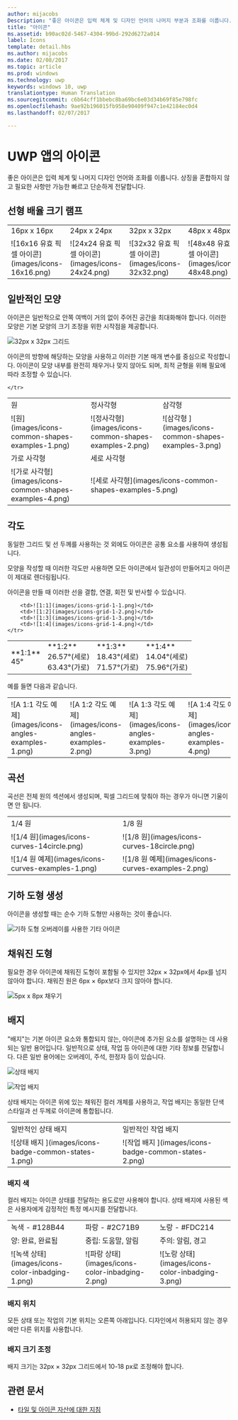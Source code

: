 ```yaml
---
author: mijacobs
Description: "좋은 아이콘은 입력 체계 및 디자인 언어의 나머지 부분과 조화를 이룹니다. 상징은 혼합하지 않고 필요한 사항만 가능한 빠르고 단순하게 전달합니다."
title: "아이콘"
ms.assetid: b90ac02d-5467-4304-99bd-292d6272a014
label: Icons
template: detail.hbs
ms.author: mijacobs
ms.date: 02/08/2017
ms.topic: article
ms.prod: windows
ms.technology: uwp
keywords: windows 10, uwp
translationtype: Human Translation
ms.sourcegitcommit: c6b64cff1bbebc8ba69bc6e03d34b69f85e798fc
ms.openlocfilehash: 9ae92b196015fb958e90409f947c1e42184ec0d4
ms.lasthandoff: 02/07/2017

---
```


# <a name="icons-for-uwp-apps"></a>UWP 앱의 아이콘

<link rel="stylesheet" href="https://az835927.vo.msecnd.net/sites/uwp/Resources/css/custom.css">

좋은 아이콘은 입력 체계 및 나머지 디자인 언어와 조화를 이룹니다. 상징을 혼합하지 않고 필요한 사항만 가능한 빠르고 단순하게 전달합니다. 

## <a name="linear-scaling-size-ramps"></a>선형 배율 크기 램프 

<table>
    <tr> 
        <td>16px x 16px</td>
        <td>24px x 24px</td>
        <td>32px x 32px</td>
        <td>48px x 48px</td>
    </tr>
    <tr> 
        <td>![16x16 유효 픽셀 아이콘](images/icons-16x16.png)</td>
        <td>![24x24 유효 픽셀 아이콘](images/icons-24x24.png)</td>
        <td>![32x32 유효 픽셀 아이콘](images/icons-32x32.png)</td>
        <td>![48x48 유효 픽셀 아이콘](images/icons-48x48.png)</td>
    </tr>
</table>

## <a name="common-shapes"></a>일반적인 모양

아이콘은 일반적으로 안쪽 여백이 거의 없이 주어진 공간을 최대화해야 합니다. 이러한 모양은 기본 모양의 크기 조정을 위한 시작점을 제공합니다. 

![32px x 32px 그리드](images/icons-common-shapes.png)

아이콘의 방향에 해당하는 모양을 사용하고 이러한 기본 매개 변수를 중심으로 작성합니다. 아이콘이 모양 내부를 완전히 채우거나 맞지 않아도 되며, 최적 균형을 위해 필요에 따라 조정할 수 있습니다. 

<table class="uwpd-noborder">
    <tr>
        <td>원<td>
        <td>정사각형</td>
        <td>삼각형</td>
    </tr>
    <tr>
        <td>![원](images/icons-common-shapes-examples-1.png)<td>
        <td>![정사각형](images/icons-common-shapes-examples-2.png)</td>
        <td>![삼각형 ](images/icons-common-shapes-examples-3.png)</td>
    </tr>
        <tr>
        <td>가로 사각형<td>
        <td colspan="2">세로 사각형</td>        
        </tr>
    <tr>
        <td>![가로 사각형](images/icons-common-shapes-examples-4.png)<td>
        <td colspan="2">![세로 사각형](images/icons-common-shapes-examples-5.png)</td>
         
    </tr>

</table>

## <a name="angles"></a>각도

동일한 그리드 및 선 두께를 사용하는 것 외에도 아이콘은 공통 요소를 사용하여 생성됩니다. 

모양을 작성할 때 이러한 각도만 사용하면 모든 아이콘에서 일관성이 만들어지고 아이콘이 제대로 렌더링됩니다. 

아이콘을 만들 때 이러한 선을 결합, 연결, 회전 및 반사할 수 있습니다. 

<table>
    <tr>
        <td>**1:1**<br/>45°</td>
        <td>**1:2**<br />26.57°(세로)<br/>63.43°(가로)</td>
        <td>**1:3**<br/>18.43°(세로)<br/>71.57°(가로)</td>
        <td>**1:4**<br/>14.04°(세로)<br/>75.96°(가로)</td>
    </tr>
    <tr>
        
        <td>![1:1](images/icons-grid-1-1.png)</td>
        <td>![1:2](images/icons-grid-1-2.png)</td>
        <td>![1:3](images/icons-grid-1-3.png)</td>
        <td>![1:4](images/icons-grid-1-4.png)</td>
    </tr>  
</table>

<p>예를 들면 다음과 같습니다.</p>

<table>
    <tr>
        <td>![A 1:1 각도 예제](images/icons-angles-examples-1.png)</td>
        <td>![A 1:2 각도 예제](images/icons-angles-examples-2.png)</td>
        <td>![A 1:3 각도 예제](images/icons-angles-examples-3.png)</td>
        <td>![A 1:4 각도 예제](images/icons-angles-examples-4.png)</td>
    </tr>
</table>

## <a name="curves"></a>곡선

곡선은 전체 원의 섹션에서 생성되며, 픽셀 그리드에 맞춰야 하는 경우가 아니면 기울이면 안 됩니다. 

<table>
    <tr>
        <td>1/4 원</td>
        <td>1/8 원</td>
    </tr>
    <tr>
        <td>![1/4 원](images/icons-curves-14circle.png)</td>
        <td>![1/8 원](images/icons-curves-18circle.png)</td>
    </tr>
    <tr>
        <td>![1/4 원 예제](images/icons-curves-examples-1.png)</td>
        <td>![1/8 원 예제](images/icons-curves-examples-2.png)</td>
    </tr>    
</table>

## <a name="geometric-construction"></a>기하 도형 생성

아이콘을 생성할 때는 순수 기하 도형만 사용하는 것이 좋습니다.

![기하 도형 오버레이를 사용한 기타 아이콘 ](images/icons-geometric-construction.png)

## <a name="filled-shapes"></a>채워진 도형 

필요한 경우 아이콘에 채워진 도형이 포함될 수 있지만 32px × 32px에서 4px를 넘지 않아야 합니다. 채워진 원은 6px × 6px보다 크지 않아야 합니다. 

![5px x 8px 채우기 ](images/icons-filled-shapes.png)

## <a name="badges"></a>배지

"배지"는 기본 아이콘 요소와 통합되지 않는, 아이콘에 추가된 요소를 설명하는 데 사용되는 일반 용어입니다. 일반적으로 상태, 작업 등 아이콘에 대한 기타 정보를 전달합니다. 다른 일반 용어에는 오버레이, 주석, 한정자 등이 있습니다. 

![상태 배지 ](images/icons-badge-status.png)

![작업 배지 ](images/icons-badge-action.png)

상태 배지는 아이콘 위에 있는 채워진 컬러 개체를 사용하고, 작업 배지는 동일한 단색 스타일과 선 두께로 아이콘에 통합됩니다.

<table>
<tr>
    <td>일반적인 상태 배지</td>
    <td>일반적인 작업 배지</td>
</tr>
<tr>
    <td>![상태 배지 ](images/icons-badge-common-states-1.png)</td>
    <td>![작업 배지 ](images/icons-badge-common-states-2.png)</td>
</tr>
</table>
<p></p>

### <a name="badge-color"></a>배지 색 

컬러 배지는 아이콘 상태를 전달하는 용도로만 사용해야 합니다. 상태 배지에 사용된 색은 사용자에게 감정적인 특정 메시지를 전달합니다. 

<table>
<tr><td>녹색 - #128B44</td><td>파랑 - #2C71B9</td><td>노랑 - #FDC214</td></tr>
<tr><td>양: 완료, 완료됨 </td><td>중립: 도움말, 알림 </td><td>주의: 알림, 경고 </td></tr>
<tr><td>![녹색 상태](images/icons-color-inbadging-1.png)</td><td>![파랑 상태](images/icons-color-inbadging-2.png)</td>
<td>![노랑 상태](images/icons-color-inbadging-3.png)</td></tr>
</table>
<p></p>

### <a name="badge-position"></a>배지 위치

모든 상태 또는 작업의 기본 위치는 오른쪽 아래입니다. 디자인에서 허용되지 않는 경우에만 다른 위치를 사용합니다. 

### <a name="badge-sizing"></a>배지 크기 조정

배지 크기는 32px × 32px 그리드에서 10-18 px로 조정해야 합니다. 

## <a name="related-articles"></a>관련 문서

* [타일 및 아이콘 자산에 대한 지침](../controls-and-patterns/tiles-and-notifications-app-assets.md)

